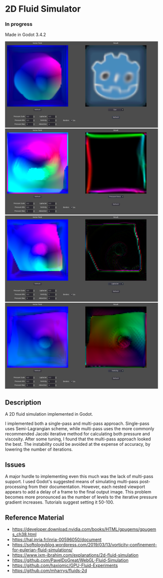 # 2D Fluid Simulator
### In progress  
Made in Godot 3.4.2

![Screenshot 01](./Assets/Screenshot_11.png)
![Screenshot 02](./Assets/Screenshot_12.png)
![Screenshot 03](./Assets/Screenshot_13.png)
![Screenshot 03](./Assets/Screenshot_14.png)

## Description

A 2D fluid simulation implemented in Godot.

I implemented both a single-pass and multi-pass approach. Single-pass uses Semi-Lagrangian scheme, while multi-pass uses the more commonly recommended Jacobi iterative method for calculating both pressure and viscosity. After some tuning, I found that the multi-pass approach looked the best. The instability could be avoided at the expense of accuracy, by lowering the number of iterations.

## Issues

A major hurdle to implementing even this much was the lack of multi-pass support. I used Godot's suggested means of simulating multi-pass post-processing from their documentation. However, each nested viewport appears to add a delay of a frame to the final output image. This problem becomes more pronounced as the number of levels to the iterative pressure gradient increases. Tutorials suggest setting it 50-100.

## Reference Material
* https://developer.download.nvidia.com/books/HTML/gpugems/gpugems_ch38.html
* https://hal.inria.fr/inria-00596050/document
* https://softologyblog.wordpress.com/2019/03/13/vorticity-confinement-for-eulerian-fluid-simulations/
* https://www.ixm-ibrahim.com/explanations/2d-fluid-simulation
* https://github.com/PavelDoGreat/WebGL-Fluid-Simulation
* https://github.com/haxiomic/GPU-Fluid-Experiments
* https://github.com/mharrys/fluids-2d